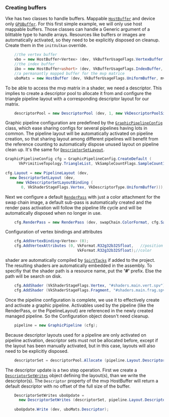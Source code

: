 ### Creating buffers

Vke has two classes to handle buffers. Mappable [`HostBuffer`](../../wiki/api/HostBuffer) and device only [`GPUBuffer`](../../wiki/api/GPUBuffer). 
For this first simple example, we will only use host mappable buffers. Those classes can handle a Generic argument of a blittable type to handle arrays. Resources like buffers or images are automatically activated, so they need to be explicitly disposed on cleanup. Create them in the `initVulkan` override.

```csharp
	//the vertex buffer
	vbo = new HostBuffer<Vertex> (dev, VkBufferUsageFlags.VertexBuffer, vertices);
	//the index buffer
	ibo = new HostBuffer<ushort> (dev, VkBufferUsageFlags.IndexBuffer, indices);	
	//a permanantly mapped buffer for the mvp matrice
	uboMats = new HostBuffer (dev, VkBufferUsageFlags.UniformBuffer, mvp, true);
```

To be able to access the mvp matrix in a shader, we need a descriptor. This implies to create a descriptor  pool to allocate it from and configure the triangle pipeline layout with a corresponding descriptor layout for our matrix.
```csharp
	descriptorPool = new DescriptorPool (dev, 1, new VkDescriptorPoolSize (VkDescriptorType.UniformBuffer));
```
Graphic pipeline configuration are predefined by the [`GraphicPipelineConfig`](../../wiki/api/GraphicPipelineConfig) class, which ease sharing configs for several pipelines having lots in common. The pipeline layout will be automatically activated on pipeline creation, so that sharing layout among different pipelines will benefit from the reference counting to automatically dispose unused layout on pipeline clean up. It's the same for [`DescriptorSetLayout`](../../wiki/api/DescriptorSetLayout).
```csharp
GraphicPipelineConfig cfg = GraphicPipelineConfig.CreateDefault (
      VkPrimitiveTopology.TriangleList, VkSampleCountFlags.SampleCount1, false);
      
cfg.Layout = new PipelineLayout (dev,
  new DescriptorSetLayout (dev,
     new VkDescriptorSetLayoutBinding (
       0, VkShaderStageFlags.Vertex, VkDescriptorType.UniformBuffer)));
```
Next we configure a default [`RenderPass`](../../wiki/api/RenderPass) with just a color attachment for the swap chain image, a default sub-pass is automatically created and the render pass activation will follow the pipeline life cycle and will be automatically disposed when no longer in use.
```csharp
	cfg.RenderPass = new RenderPass (dev, swapChain.ColorFormat, cfg.Samples);
```
Configuration of vertex bindings and attributes
```csharp
	cfg.AddVertexBinding<Vertex> (0);
	cfg.AddVertexAttributes (0, VkFormat.R32g32b32Sfloat,	//position
	                            VkFormat.R32g32b32Sfloat);//color
```
shader are automatically compiled by [`SpirVTacks`](../../SpirVTasks/README.md) if added to the project. The resulting shaders are automatically embedded in the assembly. To specifiy that the shader path is a resource name, put the **'#'** prefix. Else the path will be search on disk.
```csharp
	cfg.AddShader (VkShaderStageFlags.Vertex, "#shaders.main.vert.spv");
	cfg.AddShader (VkShaderStageFlags.Fragment, "#shaders.main.frag.spv");
```
Once the pipeline configuration is complete, we use it to effectively create and activate a graphic pipeline. Activables used by the pipeline (like the RenderPass, or the PipelineLayout) are referenced in the newly created managed pipeline. So the Configuration object doesn't need cleanup.
```csharp
	pipeline = new GraphicPipeline (cfg);
```
Because descriptor layouts used for a pipeline are only activated on pipeline activation, descriptor sets must not be allocated before, except if the layout has been manually activated, but in this case, layouts will also need to be explicitly disposed.
```csharp
	descriptorSet = descriptorPool.Allocate (pipeline.Layout.DescriptorSetLayouts[0]);
```
The descriptor update is a two step operation. First we create a [`DescriptorSetWrites`](../../wiki/api/DescriptorSetWrites) object defining the layout(s), than we write the descriptor(s).
The `Descriptor` property of the mvp HostBuffer will return a default descriptor with no offset of the full size of the buffer.

```csharp
	DescriptorSetWrites uboUpdate =
	  new DescriptorSetWrites (descriptorSet, pipeline.Layout.DescriptorSetLayouts[0]);
	  
	uboUpdate.Write (dev, uboMats.Descriptor);
```
